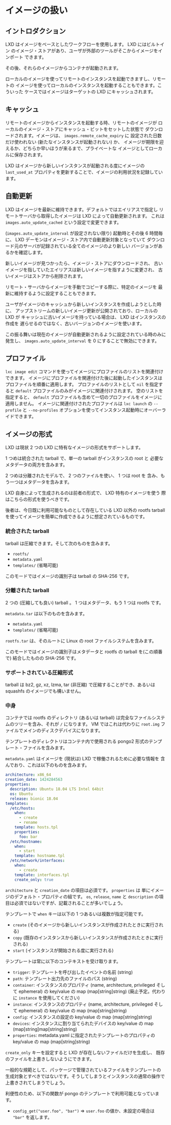# イメージの扱い
<!-- Image handling -->
## イントロダクション <!-- Introduction -->
LXD はイメージをベースとしたワークフローを使用します。 LXD にはビルトイン
のイメージ・ストアがあり、ユーザが外部のツールがそこからイメージをインポート
できます。
<!--
LXD uses an image based workflow. It comes with a built-in image store
where the user or external tools can import images.
-->

その後、それらのイメージからコンテナが起動されます。
<!--
Containers are then started from those images.
-->

ローカルのイメージを使ってリモートのインスタンスを起動できますし、リモートの
イメージを使ってローカルのインスタンスを起動することもできます。こういった
ケースではイメージはターゲットの LXD にキャッシュされます。
<!--
It's possible to spawn remote instances using local images or local
instances using remote images. In such cases, the image may be cached
on the target LXD.
-->

## キャッシュ <!-- Caching -->
リモートのイメージからインスタンスを起動する時、リモートのイメージが
ローカルのイメージ・ストアにキャッシュ・ビットをセットした状態で
ダウンロードされます。イメージは、 `images.remote_cache_expiry` に
設定された日数だけ使われない (新たなインスタンスが起動されない) か、
イメージが期限を迎えるか、どちらか早いほうが来るまで、プライベートな
イメージとしてローカルに保存されます。
<!--
When spawning an instance from a remote image, the remote image is
downloaded into the local image store with the cached bit set. The image
will be kept locally as a private image until either it's been unused
(no new instance spawned) for the number of days set in
`images.remote_cache_expiry` or until the image's expiry is reached
whichever comes first.
-->

LXD はイメージから新しいインスタンスが起動される度にイメージの `last_used_at` 
プロパティを更新することで、イメージの利用状況を記録しています。
<!--
LXD keeps track of image usage by updating the `last_used_at` image
property every time a new instance is spawned from the image.
-->

## 自動更新 <!-- Auto-update -->
LXD はイメージを最新に維持できます。デフォルトではエイリアスで指定し
リモートサーバから取得したイメージは LXD によって自動更新されます。
これは `images.auto_update_cached` という設定で変更できます。
<!--
LXD can keep images up to date. By default, any image which comes from a
remote server and was requested through an alias will be automatically
updated by LXD. This can be changed with `images.auto_update_cached`.
-->

(`images.auto_update_interval` が設定されない限り) 起動時とその後
6 時間毎に、 LXD デーモンはイメージ・ストア内で自動更新対象となっていて
ダウンロード元のサーバが記録されている全てのイメージのより新しい
バージョンがあるかを確認します。
<!--
On startup and then every 6 hours (unless `images.auto_update_interval`
is set), the LXD daemon will go look for more recent version of all the
images in the store which are marked as auto-update and have a recorded
source server.
-->

新しいイメージが見つかったら、イメージ・ストアにダウンロードされ、
古いイメージを指していたエイリアスは新しいイメージを指すように変更され、
古いイメージはストアから削除されます。
<!--
When a new image is found, it is downloaded into the image store, the
aliases pointing to the old image are moved to the new one and the old
image is removed from the store.
-->

リモート・サーバからイメージを手動でコピーする際に、特定のイメージを
最新に維持するように設定することもできます。
<!--
The user can also request a particular image be kept up to date when
manually copying an image from a remote server.
-->

ユーザがイメージのキャッシュから新しいインスタンスを作成しようとした時に、
アップストリームの新しいイメージ更新が公開されており、ローカルの LXD が
キャッシュに古いイメージを持っている場合は、 LXD はインスタンスの作成を
遅らせるのではなく、古いバージョンのイメージを使います。
<!--
If a new upstream image update is published and the local LXD has the
previous image in its cache when the user requests a new instance to be
created from it, LXD will use the previous version of the image rather
than delay the instance creation.
-->

この振る舞いは現在のイメージが自動更新されるように設定されている時のみに
発生し、 `images.auto_update_interval` を 0 にすることで無効にできます。
<!--
This behavior only happens if the current image is scheduled to be
auto-updated and can be disabled by setting `images.auto_update_interval` to 0.
-->

## プロファイル <!-- Profiles -->
`lxc image edit` コマンドを使ってイメージにプロファイルのリストを関連付けできます。
イメージにプロファイルを関連付けた後に起動したインスタンスはプロファイルを順番に適用します。
プロファイルのリストとして `nil` を指定すると `default` プロファイルのみがイメージに関連付けされます。
空のリストを指定すると、 `default` プロファイルも含めて一切のプロファイルをイメージに適用しません。
イメージに関連付けされたプロファイルは `lxc launch` の `--profile` と `--no-profiles` オプションを使ってインスタンス起動時にオーバーライドできます。
<!--
A list of profiles can be associated with an image using the `lxc image edit`
command. After associating profiles with an image, an instance launched
using the image will have the profiles applied in order. If `nil` is passed
as the list of profiles, only the `default` profile will be associated with 
the image. If an empty list is passed, then no profile will be associated
with the image, not even the `default` profile. An image's associated
profiles can be overridden when launching an instance by using the 
`-\-profile` and the `-\-no-profiles` flags to `lxc launch`.
-->

## イメージの形式 <!-- Image format -->
LXD は現状 2 つの LXD に特有なイメージの形式をサポートします。
<!--
LXD currently supports two LXD-specific image formats.
-->

1 つめは統合された tarball で、単一の tarball がインスタンスの root と
必要なメタデータの両方を含みます。
<!--
The first is a unified tarball, where a single tarball
contains both the instance root and the needed metadata.
-->

2 つめは分離されたモデルで、 2 つのファイルを使い、 1 つは root を
含み、もう一つはメタデータを含みます。
<!--
The second is a split model, using two files instead, one containing
the root, the other containing the metadata.
-->

LXD 自身によって生成されるのは前者の形式で、 LXD 特有のイメージを使う
際はこちらの形式を使うべきです。
<!--
The former is what's produced by LXD itself and what people should be
using for LXD-specific images.
-->

後者は、今日既に利用可能なものとして存在している LXD 以外の rootfs tarball 
を使ってイメージを簡単に作成できるように想定されているものです。
<!--
The latter is designed to allow for easy image building from existing
non-LXD rootfs tarballs already available today.
-->

### 統合された tarball <!-- Unified tarball -->
tarball は圧縮できます。そして次のものを含みます。
<!--
Tarball, can be compressed and contains:
-->

 - `rootfs/`
 - `metadata.yaml`
 - `templates/` (省略可能) <!-- (optional) -->

このモードではイメージの識別子は tarball の SHA-256 です。
<!--
In this mode, the image identifier is the SHA-256 of the tarball.
-->

### 分離された tarball <!-- Split tarballs -->
2 つの (圧縮しても良い) tarball 。 1 つはメタデータ、もう 1 つは rootfs です。
<!--
Two (possibly compressed) tarballs. One for metadata, one for the rootfs.
-->

`metadata.tar` は以下のものを含みます。
<!--
`metadata.tar` contains:
-->

 - `metadata.yaml`
 - `templates/` (省略可能) <!-- (optional) -->

`rootfs.tar` は、そのルートに Linux の root ファイルシステムを含みます。
<!--
`rootfs.tar` contains a Linux root filesystem at its root.
-->

このモードではイメージの識別子はメタデータと rootfs の tarball を(この順番で)
結合したものの SHA-256 です。
<!--
In this mode the image identifier is the SHA-256 of the concatenation of
the metadata and rootfs tarball (in that order).
-->

### サポートされている圧縮形式 <!-- Supported compression -->
tarball は bz2, gz, xz, lzma, tar (非圧縮) で圧縮することができ、あるいは
squashfs のイメージでも構いません。
<!--
The tarball(s) can be compressed using bz2, gz, xz, lzma, tar (uncompressed) or
it can also be a squashfs image.
-->

### 中身 <!-- Content -->
コンテナでは rootfs のディレクトリ (あるいは tarball) は完全なファイルシステムのツリーを含み、それが `/` になります。
VM ではこれは代わりに `root.img` ファイルでメインのディスクデバイスになります。
<!--
For containers, the rootfs directory (or tarball) contains a full file system tree of what will become the `/`.
For VMs, this is instead a `root.img` file which becomes the main disk device.
-->

テンプレートのディレクトリはコンテナ内で使用される pongo2 形式のテンプレート・ファイルを含みます。
<!--
The templates directory contains pongo2-formatted templates of files inside the container.
-->

`metadata.yaml` はイメージを (現状は) LXD で稼働されるために必要な情報を
含んでおり、これは以下のものを含みます。
<!--
`metadata.yaml` contains information relevant to running the image under
LXD, at the moment, this contains:
-->

```yaml
architecture: x86_64
creation_date: 1424284563
properties:
  description: Ubuntu 18.04 LTS Intel 64bit
  os: Ubuntu
  release: bionic 18.04
templates:
  /etc/hosts:
    when:
      - create
      - rename
    template: hosts.tpl
    properties:
      foo: bar
  /etc/hostname:
    when:
      - start
    template: hostname.tpl
  /etc/network/interfaces:
    when:
      - create
    template: interfaces.tpl
    create_only: true
```

`architecture` と `creation_date` の項目は必須です。 `properties` は
単にイメージのデフォルト・プロパティの組です。 `os`, `release`, `name`
と `description` の項目は必須ではないですが、記載されることが多いでしょう。
<!--
The `architecture` and `creation_date` fields are mandatory, the properties
are just a set of default properties for the image. The os, release,
name and description fields while not mandatory in any way, should be
pretty common.
-->

テンプレートで `when` キーは以下の 1 つあるいは複数が指定可能です。
<!--
For templates, the `when` key can be one or more of:
-->

 - `create` (そのイメージから新しいインスタンスが作成されたときに実行される) <!-- (run at the time a new instance is created from the image) -->
 - `copy` (既存のインスタンスから新しいインスタンスが作成されたときに実行される) <!-- (run when an instance is created from an existing one) -->
 - `start` (インスタンスが開始される度に実行される) <!-- (run every time the instance is started) -->

テンプレートは常に以下のコンテキストを受け取ります。
<!--
The templates will always receive the following context:
-->

 - `trigger`: テンプレートを呼び出したイベントの名前 <!-- name of the event which triggered the template --> (string)
 - `path`: テンプレート出力先のファイルのパス <!-- path of the file being templated --> (string)
 - `container`: インスタンスのプロパティ (name, architecture, privileged そして ephemeral) の key/value の map <!-- key/value map of instance properties (name, architecture, privileged and ephemeral) --> (map[string]string) (廃止予定。代わりに `instance` を使用してください) <!-- (deprecated in favor of `instance`) -->
 - `instance`: インスタンスのプロパティ (name, architecture, privileged そして ephemeral) の key/value の map <!-- key/value map of instance properties (name, architecture, privileged and ephemeral) --> (map[string]string)
 - `config`: インスタンスの設定の key/value の map <!-- key/value map of the instance's configuration --> (map[string]string)
 - `devices`: インスタンスに割り当てられたデバイスの key/value の map <!-- key/value map of the devices assigned to this instance --> (map[string]map[string]string)
 - `properties`: metadata.yaml に指定されたテンプレートのプロパティの key/value の map <!-- key/value map of the template properties specified in metadata.yaml --> (map[string]string)

`create_only` キーを設定すると LXD が存在しないファイルだけを生成し、
既存のファイルを上書きしないようにできます。
<!--
The `create_only` key can be set to have LXD only only create missing files but not overwrite an existing file.
-->

一般的な規範として、パッケージで管理されているファイルをテンプレートの
生成対象とすべきではないです。そうしてしまうとインスタンスの通常の操作で
上書きされてしまうでしょう。
<!--
As a general rule, you should never template a file which is owned by a
package or is otherwise expected to be overwritten by normal operation
of the instance.
-->

利便性のため、以下の関数が pongo のテンプレートで利用可能となっています。
<!--
For convenience the following functions are exported to pongo templates:
-->

 - `config_get("user.foo", "bar")` => `user.foo` の値か、未設定の場合は `"bar"` を返します。 <!-- Returns the value of `user.foo` or `"bar"` if unset. -->

